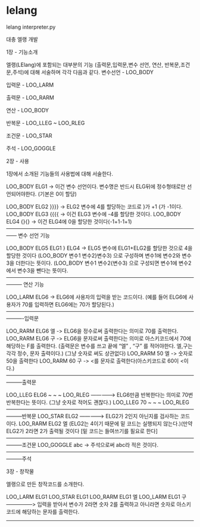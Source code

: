 # lelang
lelang interpreter.py

대충 엘랭 개발

1장 - 기능소개

엘랭(LElang)에 포함되는 대부분의 기능
(출력문,입력문,변수 선언, 연산, 반복문,조건문,주석)에 대해 서술하며 
각각 다음과 같다.
변수선언 - LOO_BODY

입력문 - LOO_LARM  

출력문 - LOO_RARM

연산 - LOO_BODY

반복문 - LOO_LLEG ~ LOO_RLEG

조건문 - LOO_STAR

주석 - LOO_GOGGLE

2장 - 사용

1장에서 소개된 기능들의 사용법에 대해 서술한다.

LOO_BODY ELG1 -> 이건 변수 선언이다. 변수명은 반드시 ELG뒤에 정수형태로만 선언되어야한다. 
			           (기본은 0이 할당)

LOO_BODY ELG2 }}}} -> ELG2 변수에 4를 할당하는 코드로 }가 +1 {가 -1이다.
LOO_BODY ELG3 {{{{ -> 이건 ELG3 변수에 -4를 할당한 것이다.
LOO_BODY ELG4 {}{} -> 이건 ELG4에 0을 할당한 것이다(-1+1-1+1)
—————————————————————————————————————— 변수 선언 기능

LOO_BODY ELG5 ELG1 } ELG4 -> ELG5 변수에 ELG1+ELG2를 할당한 것으로 4을 할당한 것이다
                           (LOO_BODY 변수1 변수2}변수3) 으로 구성하며 변수1에 변수2와 변수3을 더한다는 뜻이다.
							 (LOO_BODY 변수1 변수2{변수3) 으로 구성되면 변수1에 변수2에서 변수3을 뺀다는 뜻이다. 
——————————————————————————————————————— 연산 기능

LOO_LARM ELG6 -> ELG6에 사용자의 입력을 받는 코드이다. 
                (예를 들어 ELG6에 사용자가 70를 입력하면 ELG6에는 70가 할당된다.)
———————————————————————————————————————-입력문

LOO_RARM ELG6 엘 -> ELG6을 정수로써 출력한다는 의미로 70를 출력한다.
LOO_RARM ELG6 구 -> ELG6을 문자로써 출력한다는 의미로 아스키코드에서 70에 해당하는 F를 출력한다.
                    (출력문은 변수를 쓰고 끝에 “엘” , “구” 를 적어야한다. 엘,구는 각각 정수, 문자 출력이다.)
					(그냥 숫자로 써도 상관없다)
LOO_RARM 50 엘 -> 숫자로 50을 출력한다
LOO_RARM 60 구 -> <를 문자로 출력한다(아스키코드로 60이 <이다.)
———————————————————————————————————————출력문

LOO_LLEG ELG6
~
~
~
LOO_RLEG —————> ELG6만큼 반복한다는 의미로 70번 반복한다는 뜻이다.
 					(그냥 숫자로 적어도 괜찮다.)
LOO_LLEG 70
~
~
~
LOO_RLEG
———————————————————————————————————————반복문
LOO_STAR ELG2 —————> ELG2가 2인지 아닌지를 검사하는 코드이다.
	LOO_RARM ELG2 엘	 (ELG2는 4이기 때문에 밑 코드는 실행되지 않는다.)(만약 ELG2가 2라면 2가 출력될 것이다
						[밑 코드는 들여쓰기를 필요로 한다]
———————————————————————————————————————조건문
LOO_GOGGLE abc -> 주석으로써 abc라 적은 것이다.
———————————————————————————————————————주석

3장 - 창작물 

엘랭으로 만든 창작코드를 소개한다.

LOO_LARM ELG1 
LOO_STAR ELG1
	LOO_RARM ELG1 엘
LOO_LARM ELG1 구  —————> 입력을 받아서 변수가 2라면 숫자 2를 출력하고 아니라면 숫자로 아스키코드에 해당하는 문자를 출력한다.

-----------------------------


